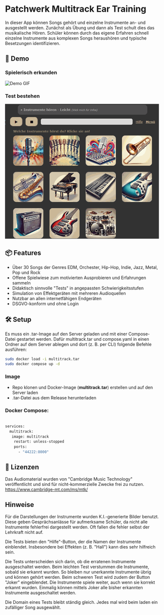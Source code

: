 # Patchwerk Multitrack Ear Training

In dieser App können Songs gehört und einzelne Instrumente an- und ausgestellt werden. Zunächst als Übung und dann als Test schult dies das musikalische Hören. Schüler können durch das eigene Erfahren schnell einzelne Instrumente aus komplexen Songs heraushören und typische Besetzungen identifizieren.


## 🚀 Demo
### Spielerisch erkunden
![Demo GIF](readme_content/multitrack_example.gif)


### Test bestehen
![Demo GIF](readme_content/multitrack_test_example.gif)


## 📦 Features
- Über 30 Songs der Genres EDM, Orchester, Hip-Hop, Indie, Jazz, Metal, Pop und Rock
- Offene Spielwiese zum motivierten Ausprobieren und Erfahrungen sammeln
- Didaktisch sinnvolle "Tests" in angepassten Schwierigkeitsstufen
- Simulation von Effektgeräten mit mehreren Audioquellen
- Nutzbar an allen internetfähigen Endgeräten
- DSGVO-konform und ohne Login



## 🛠️ Setup

Es muss ein .tar-Image auf den Server geladen und mit einer Compose-Datei gestartet werden. Dafür multitrack.tar und compose.yaml in einen Ordner auf dem Server ablegen und dort (z. B. per CLI) folgende Befehle ausführen:

```bash
sudo docker load -i multitrack.tar
sudo docker compose up -d
```

### Image 
- Repo klonen und Docker-Image (**multitrack.tar**) erstellen und auf den Server laden
- .tar-Datei aus dem Release herunterladen


### Docker Compose:
```bash

services:
  multitrack:
   image: multitrack
    restart: unless-stopped
    ports:
      - "44222:8000"
```

## 📄 Lizenzen
Das Audiomaterial wurden von "Cambridge Music Technology" veröffentlicht und sind für nicht-kommerzielle Zwecke frei zu nutzen.
https://www.cambridge-mt.com/ms/mtk/


## Hinweise

Für die Darstellungen der Instrumente wurden K.I.-generierte Bilder benutzt. Diese geben Gesprächsanlässe für aufmerksame Schüler, da nicht alle Instrumente fehlerfrei dargestellt werden. Oft fallen die fehler selbst der Lehrkraft nicht auf. 

Die Tests bieten den "Hilfe"-Button, der die Namen der Instrumente einblendet. Insbesondere bei Effekten (z. B. "Hall") kann dies sehr hilfreich sein. 

Die Tests unterscheiden sich darin, ob die erratenen Instrumente ausgeschaltet werden. Beim leichten Test verstummen die Instrumente, sobald sie erkannt wurden. So bleiben nur unerkannte Instrumente übrig und können gehört werden.
Beim schweren Test wird zudem der Button "Joker" eingeblendet. Die Instrumente spiele weiter, auch wenn sie korrekt erkannt wurden. Einmalig können mittels Joker alle bisher erkannten Instrumente ausgeschaltet werden.

Die Domain eines Tests bleibt ständig gleich. Jedes mal wird beim laden ein zufälliger Song ausgewählt.